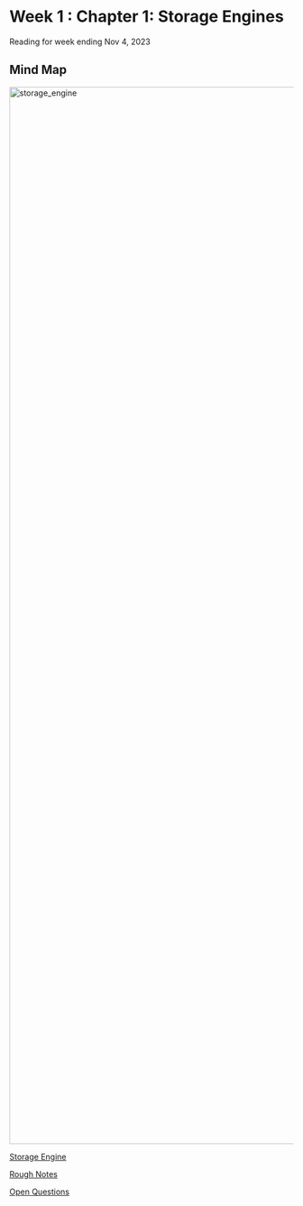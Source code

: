 # Week 1 : Chapter 1: Storage Engines

Reading for week ending Nov 4, 2023

## Mind Map

<img width="1875" alt="storage_engine" src="https://github.com/ashishpaliwal007/database-internals-book-reading/assets/148831617/d88a11d4-7c8c-470b-a30c-1c894e113798">



[Storage Engine](storage_engine.md)

[Rough Notes](scribble.md)

[Open Questions](open_questions.md)
